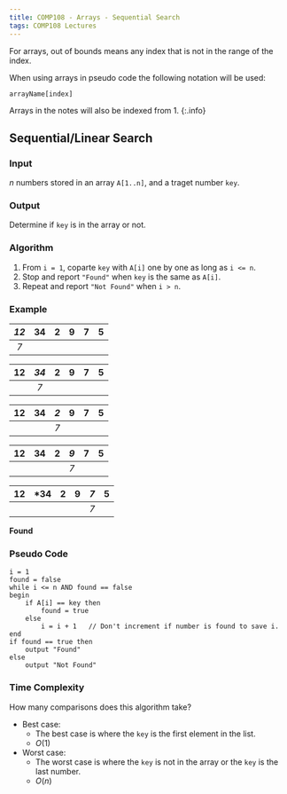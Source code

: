 ```yaml
---
title: COMP108 - Arrays - Sequential Search
tags: COMP108 Lectures
---
```

For arrays, out of bounds means any index that is not in the range of the index.

When using arrays in pseudo code the following notation will be used:

```
arrayName[index]
```

Arrays in the notes will also be indexed from 1.
{:.info}

## Sequential/Linear Search
### Input
$n$ numbers stored in an array `A[1..n]`, and a traget number `key`.

### Output
Determine if `key` is in the array or not.

### Algorithm

1. From `i = 1`, coparte `key` with `A[i]` one by one as long as `i <= n`.
1. Stop and report `"Found"` when `key` is the same as `A[i]`.
1. Repeat and report `"Not Found"` when `i > n`.

### Example

| *12* | 34 | 2 | 9 | 7 | 5 |
|:-:|:-:|:-:|:-:|:-:|:-:|
| *7* | | | | | |

| 12 | *34* | 2 | 9 | 7 | 5 |
|:-:|:-:|:-:|:-:|:-:|:-:|
|  | *7* | | | | |

| 12 | 34 | *2* | 9 | 7 | 5 |
|:-:|:-:|:-:|:-:|:-:|:-:|
| | |  *7* | | | |

| 12 | 34 | 2 | *9* | 7 | 5 |
|:-:|:-:|:-:|:-:|:-:|:-:|
|  | | | *7* | | |

| 12 | *34 | 2 | 9 | *7* | 5 |
|:-:|:-:|:-:|:-:|:-:|:-:|
|  | | | |*7*| |

**Found**

### Pseudo Code

```
i = 1
found = false
while i <= n AND found == false
begin
	if A[i] == key then
		found = true
	else
		i = i + 1	// Don't increment if number is found to save i.
end
if found == true then
	output "Found"
else
	output "Not Found"
```

### Time Complexity
How many comparisons does this algorithm take?

* Best case:
	* The best case is where the `key` is the first element in the list.
	* $O(1)$
* Worst case:
	* The worst case is where the `key` is not in the array or the `key` is the last number.
	* $O(n)$